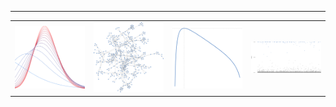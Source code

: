 
---
<table>
  <tr>
    <td  style="width:25%"><img src="variational_EB.svg"></td>
    <td  style="width:25%"><img src="random_graph.svg"></td>
    <td  style="width:25%"><img src="plot_ml.svg"></td>
    <td  style="width:25%"><img src="plot_ppi.svg" height="50%"></td>
  </tr>
</table>


<!--
**gleday/gleday** is a ✨ _special_ ✨ repository because its `README.md` (this file) appears on your GitHub profile.

Here are some ideas to get you started:

- 🔭 I’m currently working on ...
- 🌱 I’m currently learning ...
- 👯 I’m looking to collaborate on ...
- 🤔 I’m looking for help with ...
- 💬 Ask me about ...
- 📫 How to reach me: ...
- 😄 Pronouns: ...
- ⚡ Fun fact: ...
-->
